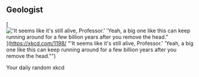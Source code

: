 ## Geologist
[!['It seems like it's still alive, Professor.' 'Yeah, a big one like this can keep running around for a few billion years after you remove the head."](https://imgs.xkcd.com/comics/geologist.png)](https://xkcd.com/1198/ "'It seems like it's still alive, Professor.' 'Yeah, a big one like this can keep running around for a few billion years after you remove the head."")

Your daily random xkcd
